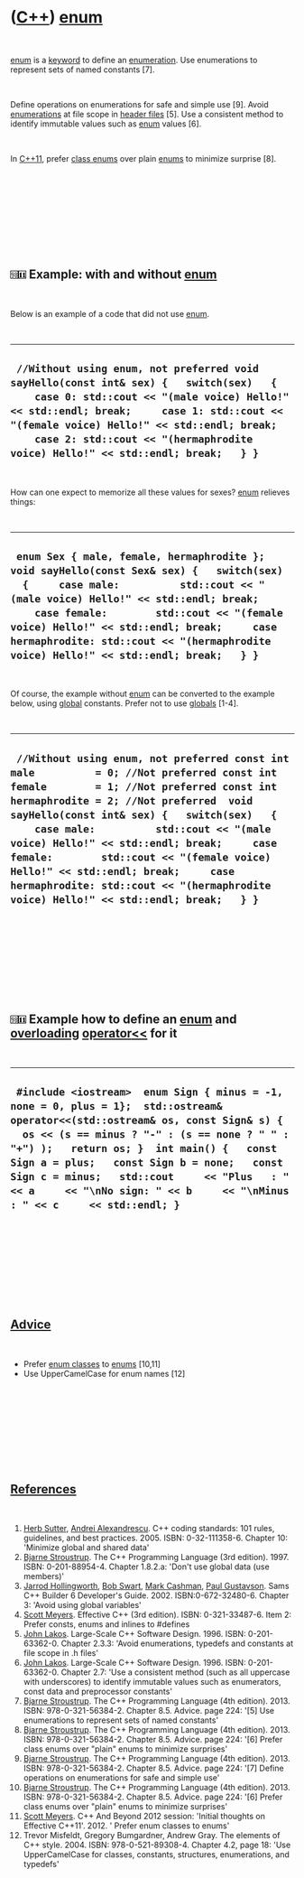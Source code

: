 



 

 

 

 

 

([C++](Cpp.md)) [enum](CppEnum.md)
====================================

 

[enum](CppEnum.md) is a [keyword](CppKeyword.md) to define an
[enumeration](CppEnum.md). Use enumerations to represent sets of named
constants \[7\].

 

Define operations on enumerations for safe and simple use \[9\]. Avoid
[enumerations](CppEnum.md) at file scope in [header
files](CppHeaderFile.md) \[5\]. Use a consistent method to identify
immutable values such as [enum](CppEnum.md) values \[6\].

 

In [C++11](Cpp11.md), prefer [class enums](CppEnumClass.md) over plain
[enums](CppEnum.md) to minimize surprise \[8\].

 

 

 

 

 

![C++98](PicCpp98.png)![C++11](PicCpp11.png) Example: with and without [enum](CppEnum.md)
------------------------------------------------------------------------------------------

 

Below is an example of a code that did not use [enum](CppEnum.md).

 

  -----------------------------------------------------------------------------------------------------------------------------------------------------------------------------------------------------------------------------------------------------------------------------------------------------------------------
  ` //Without using enum, not preferred void sayHello(const int& sex) {   switch(sex)   {     case 0: std::cout << "(male voice) Hello!" << std::endl; break;     case 1: std::cout << "(female voice) Hello!" << std::endl; break;     case 2: std::cout << "(hermaphrodite voice) Hello!" << std::endl; break;   } }`
  -----------------------------------------------------------------------------------------------------------------------------------------------------------------------------------------------------------------------------------------------------------------------------------------------------------------------

 

How can one expect to memorize all these values for sexes?
[enum](CppEnum.md) relieves things:

 

  ------------------------------------------------------------------------------------------------------------------------------------------------------------------------------------------------------------------------------------------------------------------------------------------------------------------------------------------------------------------
  ` enum Sex { male, female, hermaphrodite };  void sayHello(const Sex& sex) {   switch(sex)   {     case male:          std::cout << "(male voice) Hello!" << std::endl; break;     case female:        std::cout << "(female voice) Hello!" << std::endl; break;     case hermaphrodite: std::cout << "(hermaphrodite voice) Hello!" << std::endl; break;   } }`
  ------------------------------------------------------------------------------------------------------------------------------------------------------------------------------------------------------------------------------------------------------------------------------------------------------------------------------------------------------------------

 

Of course, the example without [enum](CppEnum.md) can be converted to
the example below, using [global](CppGlobal.md) constants. Prefer not
to use [globals](CppGlobal.md) \[1-4\].

 

  ---------------------------------------------------------------------------------------------------------------------------------------------------------------------------------------------------------------------------------------------------------------------------------------------------------------------------------------------------------------------------------------------------------------------------------------------------------------------------------------------------
  ` //Without using enum, not preferred const int male          = 0; //Not preferred const int female        = 1; //Not preferred const int hermaphrodite = 2; //Not preferred  void sayHello(const int& sex) {   switch(sex)   {     case male:          std::cout << "(male voice) Hello!" << std::endl; break;     case female:        std::cout << "(female voice) Hello!" << std::endl; break;     case hermaphrodite: std::cout << "(hermaphrodite voice) Hello!" << std::endl; break;   } }`
  ---------------------------------------------------------------------------------------------------------------------------------------------------------------------------------------------------------------------------------------------------------------------------------------------------------------------------------------------------------------------------------------------------------------------------------------------------------------------------------------------------

 

 

 

 

 

![C++98](PicCpp98.png)![C++11](PicCpp11.png) Example how to define an [enum](CppEnum.md) and [overloading](CppOverload.md) [operator](CppOperator.htm)[&lt;&lt;](CppOperatorStreamOut.htm) for it
---------------------------------------------------------------------------------------------------------------------------------------------------------------------------------------------------

 

  ----------------------------------------------------------------------------------------------------------------------------------------------------------------------------------------------------------------------------------------------------------------------------------------------------------------------------------------------------------------------------------------------------------
  ` #include <iostream>  enum Sign { minus = -1, none = 0, plus = 1};  std::ostream&  operator<<(std::ostream& os, const Sign& s) {   os << (s == minus ? "-" : (s == none ? " " : "+") );   return os; }  int main() {   const Sign a = plus;   const Sign b = none;   const Sign c = minus;   std::cout     << "Plus   : " << a     << "\nNo sign: " << b     << "\nMinus  : " << c     << std::endl; }`
  ----------------------------------------------------------------------------------------------------------------------------------------------------------------------------------------------------------------------------------------------------------------------------------------------------------------------------------------------------------------------------------------------------------

 

 

 

 

 

[Advice](CppAdvice.md)
-----------------------

 

-   Prefer [enum classes](CppEnumClass.md) to [enums](CppEnum.md)
    \[10,11\]
-   Use UpperCamelCase for enum names \[12\]

 

 

 

 

 

[References](CppReferences.md)
-------------------------------

 

1.  [Herb Sutter](CppHerbSutter.md), [Andrei
    Alexandrescu](CppAndreiAlexandrescu.md). C++ coding standards: 101
    rules, guidelines, and best practices. 2005. ISBN: 0-32-111358-6.
    Chapter 10: 'Minimize global and shared data'
2.  [Bjarne Stroustrup](CppBjarneStroustrup.md). The C++ Programming
    Language (3rd edition). 1997. ISBN: 0-201-88954-4. Chapter 1.8.2.a:
    'Don't use global data (use members)'
3.  [Jarrod Hollingworth](CppJarrodHollingworth.md), [Bob
    Swart](CppBobSwart.md), [Mark Cashman](CppMarkCashman.md), [Paul
    Gustavson](CppPaulGustavson.md). Sams C++ Builder 6
    Developer's Guide. 2002. ISBN:0-672-32480-6. Chapter 3: 'Avoid using
    global variables'
4.  [Scott Meyers](CppScottMeyers.md). Effective C++ (3rd edition).
    ISBN: 0-321-33487-6. Item 2: Prefer consts, enums and inlines to
    \#defines
5.  [John Lakos](CppJohnLakos.md). Large-Scale C++ Software Design.
    1996. ISBN: 0-201-63362-0. Chapter 2.3.3: 'Avoid enumerations,
    typedefs and constants at file scope in .h files'
6.  [John Lakos](CppJohnLakos.md). Large-Scale C++ Software Design.
    1996. ISBN: 0-201-63362-0. Chapter 2.7: 'Use a consistent method
    (such as all uppercase with underscores) to identify immutable
    values such as enumerators, const data and preprocessor constants'
7.  [Bjarne Stroustrup](CppBjarneStroustrup.md). The C++ Programming
    Language (4th edition). 2013. ISBN: 978-0-321-56384-2. Chapter 8.5.
    Advice. page 224: '\[5\] Use enumerations to represent sets of named
    constants'
8.  [Bjarne Stroustrup](CppBjarneStroustrup.md). The C++ Programming
    Language (4th edition). 2013. ISBN: 978-0-321-56384-2. Chapter 8.5.
    Advice. page 224: '\[6\] Prefer class enums over "plain" enums to
    minimize surprises'
9.  [Bjarne Stroustrup](CppBjarneStroustrup.md). The C++ Programming
    Language (4th edition). 2013. ISBN: 978-0-321-56384-2. Chapter 8.5.
    Advice. page 224: '\[7\] Define operations on enumerations for safe
    and simple use'
10. [Bjarne Stroustrup](CppBjarneStroustrup.md). The C++ Programming
    Language (4th edition). 2013. ISBN: 978-0-321-56384-2. Chapter 8.5.
    Advice. page 224: '\[6\] Prefer class enums over "plain" enums to
    minimize surprises'
11. [Scott Meyers](CppScottMeyers.md). C++ And Beyond 2012 session:
    'Initial thoughts on Effective C++11'. 2012. ' Prefer enum classes
    to enums'
12. Trevor Misfeldt, Gregory Bumgardner, Andrew Gray. The elements of
    C++ style. 2004. ISBN: 978-0-521-89308-4. Chapter 4.2, page 18: 'Use
    UpperCamelCase for classes, constants, structures, enumerations, and
    typedefs'

 

 

 

 

 





 



